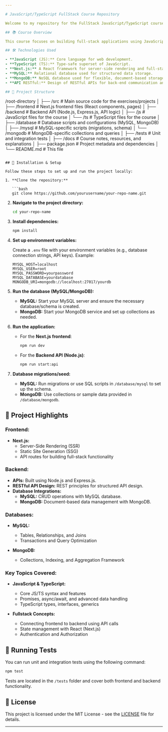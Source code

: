 ```yaml
---

# JavaScript/TypeScript FullStack Course Repository

Welcome to my repository for the FullStack JavaScript/TypeScript course! This repo contains projects, exercises, and notes from the course, covering both front-end and back-end development with JavaScript, TypeScript, databases, and API development.

## 📚 Course Overview

This course focuses on building full-stack applications using JavaScript and TypeScript, alongside databases like MySQL and MongoDB. It covers both front-end development with Next.js and back-end development with APIs and database integration.

## 🛠️ Technologies Used

- **JavaScript (JS):** Core language for web development.
- **TypeScript (TS):** Type-safe superset of JavaScript.
- **Next.js:** A React framework for server-side rendering and full-stack applications.
- **MySQL:** Relational database used for structured data storage.
- **MongoDB:** NoSQL database used for flexible, document-based storage.
- **API RESTful:** Design of RESTful APIs for back-end communication and services.

## 📁 Project Structure

```
/root-directory
│
├── /src                  # Main source code for the exercises/projects
│   ├── /frontend         # Next.js frontend files (React components, pages)
│   ├── /backend          # Backend API (Node.js, Express.js, API logic)
│   ├── /js               # JavaScript files for the course
│   └── /ts               # TypeScript files for the course
│
├── /database             # Database scripts and configurations (MySQL, MongoDB)
│   ├── /mysql            # MySQL-specific scripts (migrations, schema)
│   └── /mongodb          # MongoDB-specific collections and queries
│
├── /tests                # Unit and integration tests
│
├── /docs                 # Course notes, resources, and explanations
│
├── package.json          # Project metadata and dependencies
│
└── README.md             # This file
```

## 🔧 Installation & Setup

Follow these steps to set up and run the project locally:

1. **Clone the repository:**

   ```bash
   git clone https://github.com/yourusername/your-repo-name.git
   ```

2. **Navigate to the project directory:**

   ```bash
   cd your-repo-name
   ```

3. **Install dependencies:**

   ```bash
   npm install
   ```

4. **Set up environment variables:**

   Create a `.env` file with your environment variables (e.g., database connection strings, API keys). Example:

   ```
   MYSQL_HOST=localhost
   MYSQL_USER=root
   MYSQL_PASSWORD=yourpassword
   MYSQL_DATABASE=yourdatabase
   MONGODB_URI=mongodb://localhost:27017/yourdb
   ```

5. **Run the database (MySQL/MongoDB):**

   - **MySQL:** Start your MySQL server and ensure the necessary database/schema is created.
   - **MongoDB:** Start your MongoDB service and set up collections as needed.

6. **Run the application:**

   - For the **Next.js frontend**:

     ```bash
     npm run dev
     ```

   - For the **Backend API (Node.js)**:

     ```bash
     npm run start:api
     ```

7. **Database migrations/seed:**

   - **MySQL:** Run migrations or use SQL scripts in `/database/mysql` to set up the schema.
   - **MongoDB:** Use collections or sample data provided in `/database/mongodb`.

## 🚀 Project Highlights

### Frontend:

- **Next.js:**
  - Server-Side Rendering (SSR)
  - Static Site Generation (SSG)
  - API routes for building full-stack functionality

### Backend:

- **APIs:** Built using Node.js and Express.js.
- **RESTful API Design:** REST principles for structured API design.
- **Database Integrations:**
  - **MySQL:** CRUD operations with MySQL database.
  - **MongoDB:** Document-based data management with MongoDB.

### Databases:

- **MySQL:** 
  - Tables, Relationships, and Joins
  - Transactions and Query Optimization

- **MongoDB:** 
  - Collections, Indexing, and Aggregation Framework

### Key Topics Covered:

- **JavaScript & TypeScript:**
  - Core JS/TS syntax and features
  - Promises, async/await, and advanced data handling
  - TypeScript types, interfaces, generics

- **Fullstack Concepts:**
  - Connecting frontend to backend using API calls
  - State management with React (Next.js)
  - Authentication and Authorization

## 🧪 Running Tests

You can run unit and integration tests using the following command:

```bash
npm test
```

Tests are located in the `/tests` folder and cover both frontend and backend functionality.

## 📄 License

This project is licensed under the MIT License - see the [LICENSE](LICENSE) file for details.

---
```

